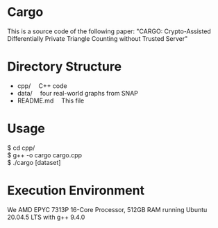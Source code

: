 # Cargo
This is a source code of the following paper:
"CARGO: Crypto-Assisted Differentially Private Triangle Counting without Trusted Server"

# Directory Structure
* cpp/  C++ code
* data/  four real-world graphs from SNAP
* README.md  This file

# Usage
$ cd cpp/  
$ g++ -o cargo cargo.cpp  
$ ./cargo [dataset]

# Execution Environment
We AMD EPYC 7313P 16-Core Processor, 512GB RAM running Ubuntu 20.04.5 LTS with g++ 9.4.0
